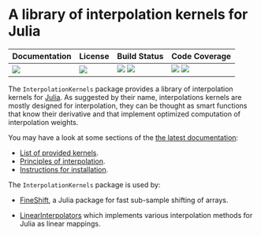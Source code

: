 # A library of interpolation kernels for Julia

| **Documentation**               | **License**                     | **Build Status**                                                | **Code Coverage**                                                   |
|:--------------------------------|:--------------------------------|:----------------------------------------------------------------|:--------------------------------------------------------------------|
| [![][doc-dev-img]][doc-dev-url] | [![][license-img]][license-url] | [![][travis-img]][travis-url] [![][appveyor-img]][appveyor-url] | [![][coveralls-img]][coveralls-url] [![][codecov-img]][codecov-url] |

The `InterpolationKernels` package provides a library of interpolation kernels
for [Julia](https://julialang.org/).  As suggested by their name,
interpolations kernels are mostly designed for interpolation, they can be
thought as smart functions that know their derivative and that implement
optimized computation of interpolation weights.

You may have a look at some sections of the [the latest
documentation](https://emmt.github.io/InterpolationKernels.jl/dev/):

- [List of provided kernels](https://emmt.github.io/InterpolationKernels.jl/dev/kernels/).
- [Principles of interpolation](https://emmt.github.io/InterpolationKernels.jl/dev/interpolation/).
- [Instructions for installation](https://emmt.github.io/InterpolationKernels.jl/dev/install/).

The `InterpolationKernels` package is used by:

- [FineShift](https://github.com/emmt/FineShift.jl), a Julia package for
  fast sub-sample shifting of arrays.

- [LinearInterpolators](https://github.com/emmt/LinearInterpolators.jl) which implements
  various interpolation methods for Julia as linear mappings.

[doc-stable-img]: https://img.shields.io/badge/docs-stable-blue.svg
[doc-stable-url]: https://emmt.github.io/InterpolationKernels.jl/stable

[doc-dev-img]: https://img.shields.io/badge/docs-dev-blue.svg
[doc-dev-url]: https://emmt.github.io/InterpolationKernels.jl/dev

[license-url]: ./LICENSE.md
[license-img]: http://img.shields.io/badge/license-MIT-brightgreen.svg?style=flat

[travis-img]: https://travis-ci.com/emmt/InterpolationKernels.jl.svg?branch=master
[travis-url]: https://travis-ci.com/emmt/InterpolationKernels.jl

[appveyor-img]: https://ci.appveyor.com/api/projects/status/github/emmt/InterpolationKernels.jl?branch=master
[appveyor-url]: https://ci.appveyor.com/project/emmt/InterpolationKernels-jl/branch/master

[coveralls-img]: https://coveralls.io/repos/emmt/InterpolationKernels.jl/badge.svg?branch=master&service=github
[coveralls-url]: https://coveralls.io/github/emmt/InterpolationKernels.jl?branch=master

[codecov-img]: http://codecov.io/github/emmt/InterpolationKernels.jl/coverage.svg?branch=master
[codecov-url]: http://codecov.io/github/emmt/InterpolationKernels.jl?branch=master
